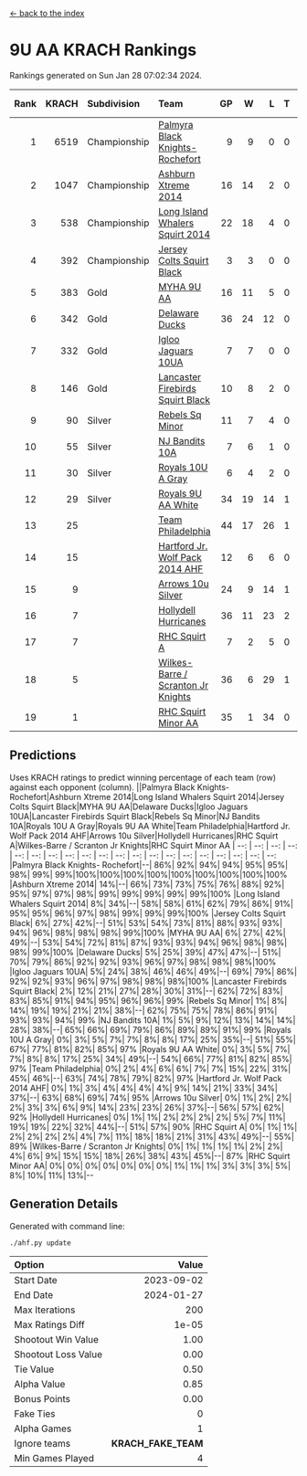[<- back to the index](readme.md)
# 9U AA KRACH Rankings
Rankings generated on Sun Jan 28 07:02:34 2024.

Rank|KRACH|Subdivision|Team|GP|W|L|T|OTW|OTL|SoS|Exp Wins|Win Diff
---:|---:|:---|:---|---:|---:|---:|---:|---:|---:|---:|---:|---:
1|6519|Championship|[Palmyra Black Knights- Rochefort](https://gamesheetstats.com/seasons/3659/teams/140260/schedule)|9|9|0|0|0|0|110|9.8|-0.0
2|1047|Championship|[Ashburn Xtreme 2014](https://gamesheetstats.com/seasons/3659/teams/140217/schedule)|16|14|2|0|0|0|180|14.9|0.0
3|538|Championship|[Long Island Whalers Squirt 2014](https://gamesheetstats.com/seasons/3659/teams/140221/schedule)|22|18|4|0|1|0|196|18.9|0.0
4|392|Championship|[Jersey Colts Squirt Black](https://gamesheetstats.com/seasons/3659/teams/140254/schedule)|3|3|0|0|0|0|16|3.9|0.0
5|383|Gold|[MYHA 9U AA](https://gamesheetstats.com/seasons/3659/teams/140222/schedule)|16|11|5|0|2|0|264|11.9|0.0
6|342|Gold|[Delaware Ducks](https://gamesheetstats.com/seasons/3659/teams/140218/schedule)|36|24|12|0|0|3|758|24.8|-0.0
7|332|Gold|[Igloo Jaguars 10UA](https://gamesheetstats.com/seasons/3659/teams/140253/schedule)|7|7|0|0|0|0|6|7.9|0.0
8|146|Gold|[Lancaster Firebirds Squirt Black](https://gamesheetstats.com/seasons/3659/teams/140256/schedule)|10|8|2|0|0|0|73|8.9|0.0
9|90|Silver|[Rebels Sq Minor](https://gamesheetstats.com/seasons/3659/teams/140223/schedule)|11|7|4|0|1|1|196|7.9|0.0
10|55|Silver|[NJ Bandits 10A](https://gamesheetstats.com/seasons/3659/teams/140259/schedule)|7|6|1|0|0|0|12|6.9|0.0
11|30|Silver|[Royals 10U A Gray](https://gamesheetstats.com/seasons/3659/teams/140262/schedule)|6|4|2|0|0|0|56|4.9|0.0
12|29|Silver|[Royals 9U AA White](https://gamesheetstats.com/seasons/3659/teams/140225/schedule)|34|19|14|1|0|0|120|20.4|0.0
13|25||[Team Philadelphia](https://gamesheetstats.com/seasons/3659/teams/140265/schedule)|44|17|26|1|2|1|488|18.4|0.0
14|15||[Hartford Jr. Wolf Pack 2014 AHF](https://gamesheetstats.com/seasons/3659/teams/140219/schedule)|12|6|6|0|0|0|132|6.9|0.0
15|9||[Arrows 10u Silver](https://gamesheetstats.com/seasons/3659/teams/140216/schedule)|24|9|14|1|2|0|147|10.4|0.0
16|7||[Hollydell Hurricanes](https://gamesheetstats.com/seasons/3659/teams/140220/schedule)|36|11|23|2|0|1|98|12.9|0.0
17|7||[RHC Squirt A](https://gamesheetstats.com/seasons/3659/teams/140261/schedule)|7|2|5|0|0|0|18|2.9|0.0
18|5||[Wilkes-Barre / Scranton Jr Knights](https://gamesheetstats.com/seasons/3659/teams/140228/schedule)|36|6|29|1|0|1|842|7.4|0.0
19|1||[RHC Squirt Minor AA](https://gamesheetstats.com/seasons/3659/teams/140224/schedule)|35|1|34|0|0|1|106|1.9|0.0

## Predictions
Uses KRACH ratings to predict winning percentage of each team (row) against each opponent (column).
||Palmyra Black Knights- Rochefort|Ashburn Xtreme 2014|Long Island Whalers Squirt 2014|Jersey Colts Squirt Black|MYHA 9U AA|Delaware Ducks|Igloo Jaguars 10UA|Lancaster Firebirds Squirt Black|Rebels Sq Minor|NJ Bandits 10A|Royals 10U A Gray|Royals 9U AA White|Team Philadelphia|Hartford Jr. Wolf Pack 2014 AHF|Arrows 10u Silver|Hollydell Hurricanes|RHC Squirt A|Wilkes-Barre / Scranton Jr Knights|RHC Squirt Minor AA
| --: | --: | --: | --: | --: | --: | --: | --: | --: | --: | --: | --: | --: | --: | --: | --: | --: | --: | --: | --: 
|Palmyra Black Knights- Rochefort|--| 86%| 92%| 94%| 94%| 95%| 95%| 98%| 99%| 99%|100%|100%|100%|100%|100%|100%|100%|100%|100%
|Ashburn Xtreme 2014| 14%|--| 66%| 73%| 73%| 75%| 76%| 88%| 92%| 95%| 97%| 97%| 98%| 99%| 99%| 99%| 99%| 99%|100%
|Long Island Whalers Squirt 2014|  8%| 34%|--| 58%| 58%| 61%| 62%| 79%| 86%| 91%| 95%| 95%| 96%| 97%| 98%| 99%| 99%| 99%|100%
|Jersey Colts Squirt Black|  6%| 27%| 42%|--| 51%| 53%| 54%| 73%| 81%| 88%| 93%| 93%| 94%| 96%| 98%| 98%| 98%| 99%|100%
|MYHA 9U AA|  6%| 27%| 42%| 49%|--| 53%| 54%| 72%| 81%| 87%| 93%| 93%| 94%| 96%| 98%| 98%| 98%| 99%|100%
|Delaware Ducks|  5%| 25%| 39%| 47%| 47%|--| 51%| 70%| 79%| 86%| 92%| 92%| 93%| 96%| 97%| 98%| 98%| 98%|100%
|Igloo Jaguars 10UA|  5%| 24%| 38%| 46%| 46%| 49%|--| 69%| 79%| 86%| 92%| 92%| 93%| 96%| 97%| 98%| 98%| 98%|100%
|Lancaster Firebirds Squirt Black|  2%| 12%| 21%| 27%| 28%| 30%| 31%|--| 62%| 72%| 83%| 83%| 85%| 91%| 94%| 95%| 96%| 96%| 99%
|Rebels Sq Minor|  1%|  8%| 14%| 19%| 19%| 21%| 21%| 38%|--| 62%| 75%| 75%| 78%| 86%| 91%| 93%| 93%| 94%| 99%
|NJ Bandits 10A|  1%|  5%|  9%| 12%| 13%| 14%| 14%| 28%| 38%|--| 65%| 66%| 69%| 79%| 86%| 89%| 89%| 91%| 99%
|Royals 10U A Gray|  0%|  3%|  5%|  7%|  7%|  8%|  8%| 17%| 25%| 35%|--| 51%| 55%| 67%| 77%| 81%| 82%| 85%| 97%
|Royals 9U AA White|  0%|  3%|  5%|  7%|  7%|  8%|  8%| 17%| 25%| 34%| 49%|--| 54%| 66%| 77%| 81%| 82%| 85%| 97%
|Team Philadelphia|  0%|  2%|  4%|  6%|  6%|  7%|  7%| 15%| 22%| 31%| 45%| 46%|--| 63%| 74%| 78%| 79%| 82%| 97%
|Hartford Jr. Wolf Pack 2014 AHF|  0%|  1%|  3%|  4%|  4%|  4%|  4%|  9%| 14%| 21%| 33%| 34%| 37%|--| 63%| 68%| 69%| 74%| 95%
|Arrows 10u Silver|  0%|  1%|  2%|  2%|  2%|  3%|  3%|  6%|  9%| 14%| 23%| 23%| 26%| 37%|--| 56%| 57%| 62%| 92%
|Hollydell Hurricanes|  0%|  1%|  1%|  2%|  2%|  2%|  2%|  5%|  7%| 11%| 19%| 19%| 22%| 32%| 44%|--| 51%| 57%| 90%
|RHC Squirt A|  0%|  1%|  1%|  2%|  2%|  2%|  2%|  4%|  7%| 11%| 18%| 18%| 21%| 31%| 43%| 49%|--| 55%| 89%
|Wilkes-Barre / Scranton Jr Knights|  0%|  1%|  1%|  1%|  1%|  2%|  2%|  4%|  6%|  9%| 15%| 15%| 18%| 26%| 38%| 43%| 45%|--| 87%
|RHC Squirt Minor AA|  0%|  0%|  0%|  0%|  0%|  0%|  0%|  1%|  1%|  1%|  3%|  3%|  3%|  5%|  8%| 10%| 11%| 13%|--

## Generation Details

Generated with command line:
```
./ahf.py update
```

| Option | Value |
| :----- | ----: |
| Start Date | 2023-09-02 |
| End Date | 2024-01-27 |
| Max Iterations | 200 |
| Max Ratings Diff | 1e-05 |
| Shootout Win Value | 1.00 |
| Shootout Loss Value | 0.00 |
| Tie Value | 0.50 |
| Alpha Value | 0.85 |
| Bonus Points | 0.00 |
| Fake Ties | 0 |
| Alpha Games | 1 |
| Ignore teams | __KRACH_FAKE_TEAM__ |
| Min Games Played | 4 |

